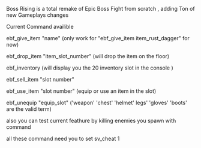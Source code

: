 Boss Rising is a total remake of Epic Boss Fight from scratch , adding Ton of new Gameplays changes

Current Command availible


ebf_give_item "name" (only work for "ebf_give_item item_rust_dagger" for
now)

ebf_drop_item "item_slot_number" (will drop the item on the floor)

ebf_inventory (will display you the 20 inventory slot in the console )

ebf_sell_item "slot number"

ebf_use_item "slot number" (equip or use an item in the slot)

ebf_unequip "equip_slot" ('weapon' 'chest' 'helmet' legs' 'gloves' 'boots' are the valid term)


also you can test current feathure by killing enemies you spawn with command 


all these command need you to set sv_cheat 1
